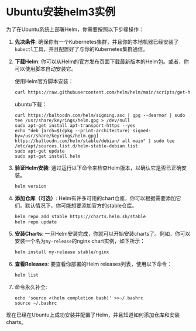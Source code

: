 # 							Ubuntu安装helm3实例

为了在Ubuntu系统上部署Helm，你需要按照以下步骤操作：

1. **先决条件**: 确保你有一个Kubernetes集群，并且你的本地机器已经安装了`kubectl`工具，并且配置好了与你的Kubernetes集群通信。

2. **下载Helm**: 你可以从Helm的官方发布页面下载最新版本的Helm包。或者，你可以使用脚本自动安装它。

   使用Helm官方脚本安装：
   ```bash
   curl https://raw.githubusercontent.com/helm/helm/main/scripts/get-helm-3 | bash
   ```

   ubuntu下载：

   ```shell
   curl https://baltocdn.com/helm/signing.asc | gpg --dearmor | sudo tee /usr/share/keyrings/helm.gpg > /dev/null
   sudo apt-get install apt-transport-https --yes
   echo "deb [arch=$(dpkg --print-architecture) signed-by=/usr/share/keyrings/helm.gpg] https://baltocdn.com/helm/stable/debian/ all main" | sudo tee /etc/apt/sources.list.d/helm-stable-debian.list
   sudo apt-get update
   sudo apt-get install helm
   ```

3. **验证Helm安装**: 通过运行以下命令来检查Helm版本，以确认它是否已正确安装。

   ```bash
   helm version
   ```

4. **添加仓库（可选）**: Helm有许多可用的chart仓库，你可以根据需要添加它们。默认情况下，你可能想要添加官方的stable仓库。
   ```bash
   helm repo add stable https://charts.helm.sh/stable
   helm repo update
   ```

5. **安装Charts**: 一旦Helm安装完成，你就可以开始安装charts了。例如，你可以安装一个名为`my-release`的nginx chart实例，如下所示：

   ```bash
   helm install my-release stable/nginx
   ```

6. **查看Releases**: 要查看你部署的Helm releases列表，使用以下命令：
   ```bash
   helm list
   ```

7. 命令永久补全:

   ```shell
   echo 'source <(helm completion bash)' >>~/.bashrc
   source ~/.bashrc
   ```

现在已经在Ubuntu上成功安装并配置了Helm，并且知道如何添加仓库和安装charts。